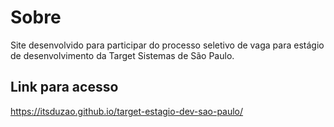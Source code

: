 # Sobre
Site desenvolvido para participar do processo seletivo de vaga para estágio de desenvolvimento da Target Sistemas de São Paulo.

## Link para acesso
https://itsduzao.github.io/target-estagio-dev-sao-paulo/

